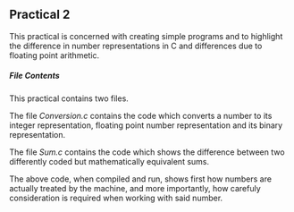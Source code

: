 ## Practical 2

This practical is concerned with creating simple programs and to highlight the difference in number representations in C and differences due to floating point arithmetic.


##### File Contents
This practical contains two files.

The file *Conversion.c* contains the code which converts a number to its integer representation, floating point number representation and its binary representation.

The file *Sum.c* contains the code which shows the difference between two differently coded but mathematically equivalent sums.


The above code, when compiled and run, shows first how numbers are actually treated by the machine, and more importantly, how carefuly consideration is required when working with said number.